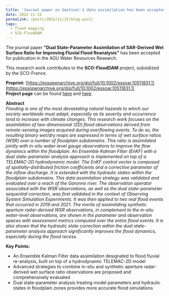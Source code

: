 ```yaml
---
title: 'Journal paper on Sentinel-1 data assimilation has been accepted for publication'
date: 2022-11-15
permalink: /posts/2022/11/15/blog-post/
tags:
  - flood mapping
  - SCO-FloodDAM
---
```


The journal paper **"Dual State-Parameter Assimilation of SAR-Derived Wet Surface Ratio for Improving Fluvial Flood Reanalysis"** has been accepted for publication in the AGU Water Resources Research.

This research work contributes to the **SCO-FloodDAM** project, subsidized by the SCO-France.

**Preprint:** [https://essopenarchive.org/doi/full/10.1002/essoar.10511831.1](https://essopenarchive.org/doi/full/10.1002/essoar.10511831.1)<br>
**Project page** can be found [here](https://www.spaceclimateobservatory.org/flooddam-garonne) and [here](https://www.spaceclimateobservatory.org/flooddam-way-2nd-stage).<br>


**Abstract**<br>
*Flooding is one of the most devastating natural hazards to which our society worldwide must adapt, especially as its severity and occurrence tend to increase with climate changes. This research work focuses on the assimilation of two-dimensional (2D) flood observations derived from remote-sensing images acquired during overflowing events. To do so, the resulting binary wet/dry maps are expressed in terms of wet surface ratios (WSR) over a number of floodplain subdomains. This ratio is assimilated jointly with in-situ water-level gauge observations to improve the flow dynamics within the floodplain. An Ensemble Kalman Filter (EnKF) with a dual state-parameter analysis approach is implemented on top of a TELEMAC-2D hydrodynamic model. The EnKF control vector is composed of spatially-distributed friction coefficients and a corrective parameter of the inflow discharge. It is extended with the hydraulic states within the floodplain subdomains. This data assimilation strategy was validated and evaluated over a reach of the Garonne river. The observation operator associated with the WSR observations, as well as the dual state-parameter sequential correction, was first validated in the context of Observing System Simulation Experiments. It was then applied to two real flood events that occurred in 2019 and 2021. The merits of assimilating synthetic aperture radar-derived WSR observations, in complement to the in-situ water-level observations, are shown in the parameter and observation spaces with assessment metrics computed over the entire flood events. It is also shown that the hydraulic state correction within the dual state-parameter analysis approach significantly improves the flood dynamics, especially during the flood recess.*

**Key Points:**
* An Ensemble Kalman Filter data assimilation designated to flood fluvial re-analysis, built on top of a hydrodynamic TELEMAC-2D model
* Advanced strategies to combine in-situ and synthetic aperture radar-derived wet surface ratio observations are proposed and comprehensively evaluated
* Dual state-parameter analysis treating model parameters and hydraulic states in floodplain zones provides more accurate flood simulations